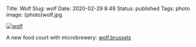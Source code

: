 Title: Wolf
Slug: wolf
Date: 2020-02-29 8:49
Status: published
Tags: photo
image: {photo}wolf.jpg

[![wolf]({photo}wolf.jpg "wolf")]({static}/pic/wolf.jpg)

A new food court with microbrewery: [wolf.brussels](https://wolf.brussels)

